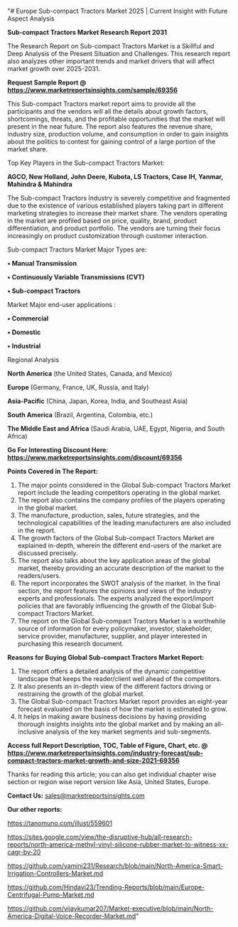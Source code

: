 "# Europe Sub-compact Tractors Market 2025 | Current Insight with Future Aspect Analysis

<strong>Sub-compact Tractors Market Research Report 2031</strong>

The Research Report on Sub-compact Tractors Market is a Skillful and Deep Analysis of the Present Situation and Challenges. This research report also analyzes other important trends and market drivers that will affect market growth over 2025-2031.

<strong>Request Sample Report @ <a href=https://www.marketreportsinsights.com/sample/69356>https://www.marketreportsinsights.com/sample/69356</a></strong>

This Sub-compact Tractors market report aims to provide all the participants and the vendors will all the details about growth factors, shortcomings, threats, and the profitable opportunities that the market will present in the near future. The report also features the revenue share, industry size, production volume, and consumption in order to gain insights about the politics to contest for gaining control of a large portion of the market share.

Top Key Players in the Sub-compact Tractors Market:

<strong>AGCO, New Holland, John Deere, Kubota, LS Tractors, Case IH, Yanmar, Mahindra & Mahindra</strong>

The Sub-compact Tractors Industry is severely competitive and fragmented due to the existence of various established players taking part in different marketing strategies to increase their market share. The vendors operating in the market are profiled based on price, quality, brand, product differentiation, and product portfolio. The vendors are turning their focus increasingly on product customization through customer interaction.

Sub-compact Tractors Market Major Types are:

<strong>• Manual Transmission

• Continuously Variable Transmissions (CVT)

• Sub-compact Tractors</strong>

Market Major end-user applications :

<strong>• Commercial

• Domestic

• Industrial</strong>

Regional Analysis

</u><strong><b>North America</b></strong> (the United States, Canada, and Mexico)

<strong><b>Europe </b></strong>(Germany, France, UK, Russia, and Italy)

<strong><b>Asia-Pacific</b></strong> (China, Japan, Korea, India, and Southeast Asia)

<strong><b>South America</b></strong> (Brazil, Argentina, Colombia, etc.)

<strong><b>The Middle East and Africa</b></strong> (Saudi Arabia, UAE, Egypt, Nigeria, and South Africa)

<strong>Go For Interesting Discount Here: <a href=https://www.marketreportsinsights.com/discount/69356>https://www.marketreportsinsights.com/discount/69356</a></strong>

<strong>Points Covered in The Report:</strong>
<ol>
  <li>The major points considered in the Global Sub-compact Tractors Market report include the leading competitors operating in the global market.</li>
  <li>The report also contains the company profiles of the players operating in the global market.</li>
  <li>The manufacture, production, sales, future strategies, and the technological capabilities of the leading manufacturers are also included in the report.</li>
  <li>The growth factors of the Global Sub-compact Tractors Market are explained in-depth, wherein the different end-users of the market are discussed precisely.</li>
  <li>The report also talks about the key application areas of the global market, thereby providing an accurate description of the market to the readers/users.</li>
  <li>The report incorporates the SWOT analysis of the market. In the final section, the report features the opinions and views of the industry experts and professionals. The experts analyzed the export/import policies that are favorably influencing the growth of the Global Sub-compact Tractors Market.</li>
  <li>The report on the Global Sub-compact Tractors Market is a worthwhile source of information for every policymaker, investor, stakeholder, service provider, manufacturer, supplier, and player interested in purchasing this research document.</li>
</ol>
<strong>Reasons for Buying Global Sub-compact Tractors Market Report:</strong>

<ol>
  <li>The report offers a detailed analysis of the dynamic competitive landscape that keeps the reader/client well ahead of the competitors.</li>
  <li>It also presents an in-depth view of the different factors driving or restraining the growth of the global market.</li>
  <li>The Global Sub-compact Tractors Market report provides an eight-year forecast evaluated on the basis of how the market is estimated to grow.</li>
  <li>It helps in making aware business decisions by having providing thorough insights insights into the global market and by making an all-inclusive analysis of the key market segments and sub-segments.</li>
</ol>
<strong>Access full Report Description, TOC, Table of Figure, Chart, etc. @ <a href=https://www.marketreportsinsights.com/industry-forecast/sub-compact-tractors-market-growth-and-size-2021-69356>https://www.marketreportsinsights.com/industry-forecast/sub-compact-tractors-market-growth-and-size-2021-69356</a></strong>


Thanks for reading this article; you can also get individual chapter wise section or region wise report version like Asia, United States, Europe.

<strong>Contact Us:</strong>
sales@marketreportsinsights.com

<strong>Our other reports:</strong>

<a href=https://tanomuno.com/illust/559601>https://tanomuno.com/illust/559601</a>

<a href=https://sites.google.com/view/the-disruptive-hub/all-research-reports/north-america-methyl-vinyl-silicone-rubber-market-to-witness-xx-cagr-by-20>https://sites.google.com/view/the-disruptive-hub/all-research-reports/north-america-methyl-vinyl-silicone-rubber-market-to-witness-xx-cagr-by-20</a>

<a href=https://github.com/yamini231/Research/blob/main/North-America-Smart-Irrigation-Controllers-Market.md>https://github.com/yamini231/Research/blob/main/North-America-Smart-Irrigation-Controllers-Market.md</a>

<a href=https://github.com/Hindavi23/Trending-Reports/blob/main/Europe-Centrifugal-Pump-Market.md>https://github.com/Hindavi23/Trending-Reports/blob/main/Europe-Centrifugal-Pump-Market.md</a>

<a href=https://github.com/vijaykumar207/Market-executive/blob/main/North-America-Digital-Voice-Recorder-Market.md>https://github.com/vijaykumar207/Market-executive/blob/main/North-America-Digital-Voice-Recorder-Market.md</a>"
